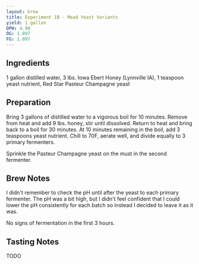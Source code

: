 ```yaml
---
layout: brew
title: Experiment 1B - Mead Yeast Variants
yield: 1 gallon
OPH: 4.90
OG: 1.097
FG: 1.097
---
```


## Ingredients
1 gallon distilled water, 3 lbs. Iowa Ebert Honey (Lynnville IA), 1 teaspoon yeast nutrient, Red Star Pasteur Champagne yeast

## Preparation
Bring 3 gallons of distilled water to a vigorous boil for 10 minutes.  Remove from heat and add 9 lbs. honey, stir until dissolved.  Return to heat and bring back to a boil for 30 minutes.  At 10 minutes remaining in the boil, add 3 teaspoons yeast nutrient.  Chill to 70F, aerate well, and divide equally to 3 primary fermenters.  

Sprinkle the Pasteur Champagne yeast on the must in the second fermenter.

## Brew Notes
I didn't remember to check the pH until after the yeast to each primary fermenter.  The pH was a bit high, but I didn't feel confident that I could lower the pH consistently for each batch so instead I decided to leave it as it was.

No signs of fermentation in the first 3 hours.

## Tasting Notes
TODO